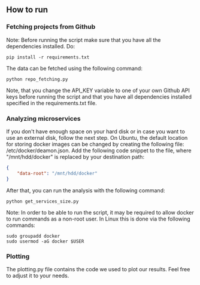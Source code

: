 ## How to run

### Fetching projects from Github

Note: Before running the script make sure that you have all the dependencies installed. Do:

```shell script
pip install -r requirements.txt
```

The data can be fetched using the following command:

```shell script
python repo_fetching.py
```

Note, that you change the API_KEY variable to one of your own Github API keys before running the script and that
you have all dependencies installed specified in the requirements.txt file.

### Analyzing microservices

If you don't have enough space on your hard disk or in case you want to use an external disk, follow the next step.
On Ubuntu, the default location for storing docker images can be changed by creating the following file:
/etc/docker/deamon.json. Add the following code snippet to the file, where "/mnt/hdd/docker" is replaced by your destination path:

```json
{
    "data-root": "/mnt/hdd/docker"
}
```

After that, you can run the analysis with the following command:

```shell script
python get_services_size.py
```

Note: In order to be able to run the script, it may be required to allow docker to run commands as a non-root user. In
Linux this is done via the following commands:

```shell script
sudo groupadd docker
sudo usermod -aG docker $USER
```

### Plotting

The plotting.py file contains the code we used to plot our results. Feel free to adjust it to your needs.